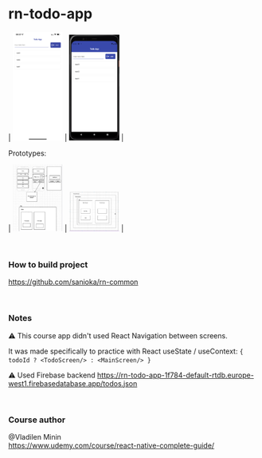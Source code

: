 # rn-todo-app

| <img src="./images/preview-ios.png" alt="ToDo App / Preview" width="20%"/> | <img src="./images/preview-android.png" alt="ToDo App / Preview" width="20%"/> |

Prototypes:

| <img src="./images/prototype-part1.png" alt="Prototype part1 / Preview" width="20%"/> | <img src="./images/prototype-part2.png" alt="Prototype part2 / Preview" width="20%"/> |

<br>

### How to build project

https://github.com/sanioka/rn-common

<br>

### Notes

⚠️ This course app didn't used React Navigation between screens.

It was made specifically to practice with React useState / useContext: `{ todoId ? <TodoScreen/> : <MainScreen/> }`

⚠️ Used Firebase backend https://rn-todo-app-1f784-default-rtdb.europe-west1.firebasedatabase.app/todos.json

<br>

### Course author

@Vladilen Minin<br>
https://www.udemy.com/course/react-native-complete-guide/

<br>